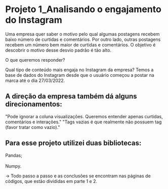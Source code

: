 # Projeto 1_Analisando o engajamento do Instagram
Uma empresa quer saber o motivo pelo qual algumas postagens recebem baixo número de curtidas e comentários. Por outro lado, outras postagens recebem um número bem maior de curtidas e comentários.
O objetivo é descobrir o motivo desse desvio padrão é tão alto.

O que queremos responder?

Qual tipo de conteúdo mais engaja no Instagram da empresa?
Temos a base de dados do Instagram desde que o usuário começou a postar na marca até o dia 27/03/2022.

## A direção da empresa também dá alguns direcionamentos:
"Pode ignorar a coluna visualizações. Queremos entender apenas curtidas, comentários e interações."
"Tags vazias é que realmente não possuem tag (favor tratar como vazio)."
  
## Para esse projeto utilizei duas bibliotecas:
Pandas;<br></br>
Numpy.
  
-> Todo passo a passo e as conclusões se encontram nas páginas de códigos, que estão divididas em parte 1 e 2.

